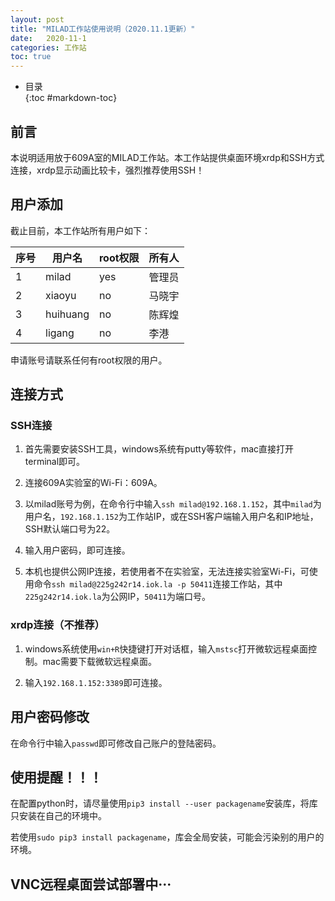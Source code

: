 ```yaml
---
layout: post
title: "MILAD工作站使用说明（2020.11.1更新）"
date:   2020-11-1
categories: 工作站
toc: true
---
```

* 目录  
{:toc #markdown-toc}


## 前言

本说明适用放于609A室的MILAD工作站。本工作站提供桌面环境xrdp和SSH方式连接，xrdp显示动画比较卡，强烈推荐使用SSH！

## 用户添加

截止目前，本工作站所有用户如下：

|  序号   |  用户名  |  root权限 | 所有人|
|  ----  | ----  |  ----  | ----  |
| 1  | milad | yes | 管理员 |
| 2  | xiaoyu | no | 马晓宇 |
| 3  | huihuang | no | 陈辉煌 |
| 4  | ligang | no | 李港 |

申请账号请联系任何有root权限的用户。

## 连接方式
### SSH连接
1. 首先需要安装SSH工具，windows系统有putty等软件，mac直接打开terminal即可。

2. 连接609A实验室的Wi-Fi：609A。

3. 以milad账号为例，在命令行中输入`ssh milad@192.168.1.152`，其中`milad`为用户名，`192.168.1.152`为工作站IP，或在SSH客户端输入用户名和IP地址，SSH默认端口号为22。

4. 输入用户密码，即可连接。

5. 本机也提供公网IP连接，若使用者不在实验室，无法连接实验室Wi-Fi，可使用命令`ssh milad@225g242r14.iok.la -p 50411`连接工作站，其中`225g242r14.iok.la`为公网IP，`50411`为端口号。
### xrdp连接（不推荐）
1. windows系统使用`win+R`快捷键打开对话框，输入`mstsc`打开微软远程桌面控制。mac需要下载微软远程桌面。

2. 输入`192.168.1.152:3389`即可连接。

## 用户密码修改
在命令行中输入`passwd`即可修改自己账户的登陆密码。

## 使用提醒！！！
在配置python时，请尽量使用`pip3 install --user packagename`安装库，将库只安装在自己的环境中。

若使用`sudo pip3 install packagename`，库会全局安装，可能会污染别的用户的环境。

## VNC远程桌面尝试部署中···
